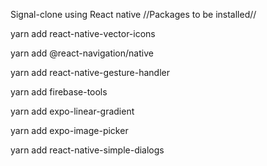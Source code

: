 Signal-clone using React native
//Packages to be installed//

yarn add react-native-vector-icons 

yarn add @react-navigation/native

yarn add react-native-gesture-handler

yarn add firebase-tools

yarn add expo-linear-gradient

yarn add expo-image-picker

yarn add react-native-simple-dialogs

